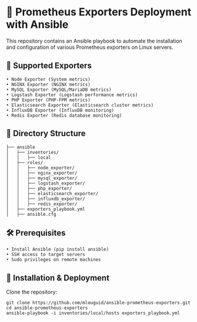 # 📌 Prometheus Exporters Deployment with Ansible

This repository contains an Ansible playbook to automate the installation and configuration of various Prometheus exporters on Linux servers.

## 🚀 Supported Exporters
	• Node Exporter (System metrics)
	• NGINX Exporter (NGINX metrics)
	• MySQL Exporter (MySQL/MariaDB metrics)
	• Logstash Exporter (Logstash performance metrics)
	• PHP Exporter (PHP-FPM metrics)
	• Elasticsearch Exporter (Elasticsearch cluster metrics)
	• InfluxDB Exporter (InfluxDB monitoring)
	• Redis Exporter (Redis database monitoring)

## 📂 Directory Structure
```
├── ansible
│   ├── inventories/
│   │   ├── local
│   ├── roles/
│   │   ├── node_exporter/
│   │   ├── nginx_exporter/
│   │   ├── mysql_exporter/
│   │   ├── logstash_exporter/
│   │   ├── php_exporter/
│   │   ├── elasticsearch_exporter/
│   │   ├── influxdb_exporter/
│   │   ├── redis_exporter/
│   ├── exporters_playbook.yml
│   ├── ansible.cfg
```

## 🛠 Prerequisites
	• Install Ansible (pip install ansible)
	• SSH access to target servers
	• Sudo privileges on remote machines
 
## 🎯 Installation & Deployment

Clone the repository:
```
git clone https://github.com/mlouguid/ansible-prometheus-exporters.git
cd ansible-prometheus-exporters
ansible-playbook -i inventories/local/hosts exporters_playbook.yml
```
